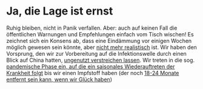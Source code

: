 # Ja, die Lage ist ernst

Ruhig bleiben, nicht in Panik verfallen. Aber: auch auf keinen Fall die öffentlichen Warnungen und Empfehlungen einfach vom Tisch wischen! Es zeichnet sich ein Konsens ab, dass eine Eindämmung vor einigen Wochen möglich gewesen sein könnte, aber [nicht mehr realistisch](https://twitter.com/uwmnewsroom/status/1236020906956189696) ist. Wir haben den Vorsprung, den wir zur Vorbereitung auf die Infektionswelle  durch einen Blick auf China hatten, [ungenutzt verstreichen lassen](https://twitter.com/florian_krammer/status/1236344865924972545).
Wir treten in die sog. [pandemische Phase ein, auf die ein saisonales Wiederauftreten der Krankheit folgt](https://twitter.com/NAChristakis/status/1235983934187544578) 
bis wir einen Impfstoff haben (der noch [18-24 Monate entfernt sein kann, wenn wir Glück haben](https://www.politico.com/news/2020/03/05/coronavirus-trump-vaccine-rhetoric-121796?nname=playbook&nid=0000014f-1646-d88f-a1cf-5f46b7bd0000&nrid=0000014e-f0fe-dd93-ad7f-f8ff7e290000&nlid=630318))
